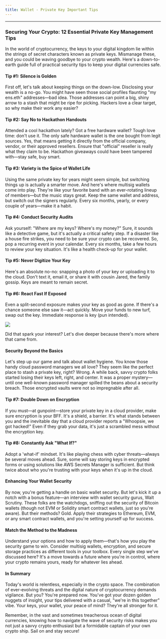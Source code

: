 ```yaml
---
title: Wallet - Private Key Important Tips
---
```


---

### Securing Your Crypto: 12 Essential Private Key Management Tips

In the world of cryptocurrency, the keys to your digital kingdom lie within the strings of secret characters known as private keys. Mismanage these, and you could be waving goodbye to your crypto wealth. Here's a down-to-earth guide full of practical security tips to keep your digital currencies safe.

#### Tip #1: Silence is Golden

First off, let's talk about keeping things on the down-low. Disclosing your wealth is a no-go. You might have seen those social profiles flaunting "my ens.eth" addresses—bad idea. Those addresses can point a big, shiny arrow to a stash that might be ripe for picking. Hackers love a clear target, so why make their work any easier?

#### Tip #2: Say No to Hackathon Handouts

Attended a cool hackathon lately? Got a free hardware wallet? Tough love time: don't use it. The only safe hardware wallet is the one bought from legit sources. Yes, that means getting it directly from the official company, vendor, or their approved resellers. Ensure that "official" reseller is really what they claim to be. Hackathon giveaways could have been tampered with—stay safe, buy smart.

#### Tip #3: Variety is the Spice of Wallet Life

Using the same private key for years might seem simple, but switching things up is actually a smarter move. And here's where multisig wallets come into play. They're like your favorite band with an ever-rotating lineup of members—but the music stays great. Keep the same wallet and address, but switch out the signers regularly. Every six months, yearly, or every couple of years—make it a habit.

#### Tip #4: Conduct Security Audits

Ask yourself: "Where are my keys? Where's my money?" Sure, it sounds like a detective game, but it's actually a critical safety step. If a disaster like a house fire strikes, you need to be sure your crypto can be recovered. So, pop a recurring event in your calendar. Every six months, take a few hours to review your key situation. It's like a health check-up for your wallet.

#### Tip #5: Never Digitize Your Key

Here's an absolute no-no: snapping a photo of your key or uploading it to the cloud. Don't text it, email it, or share it with cousin Jared, the family gossip. Keys are meant to remain secret.

#### Tip #6: React Fast If Exposed

Even a split-second exposure makes your key as good as gone. If there's a chance someone else saw it—act quickly. Move your funds to new turf, swap out the key. Immediate response is key (pun intended).

![](https://cdn.videotap.com/618/screenshots/Dbo6SV1c4czb8bWq4eOW-150.82.png)

Did that spark your interest? Let's dive deeper because there's more where that came from.

#### Security Beyond the Basics

Let's step up our game and talk about wallet hygiene. You know those handy cloud password managers we all love? They seem like the perfect place to stash a private key, right? Wrong. A while back, savvy crypto folks started losing their keys left, right, and center. It was a proper mystery—until one well-known password manager spilled the beans about a security breach. Those encrypted vaults were not so impregnable after all.

#### Tip #7: Double Down on Encryption

If you must—at gunpoint—store your private key in a cloud provider, make sure encryption is your BFF. It's a shield, a barrier. It's what stands between you and the inevitable day that a cloud provider reports a "Whoopsie, we got hacked!" Even if they grab your data, it's just a scrambled mess without the encryption key.

#### Tip #8: Constantly Ask "What If?"

Adopt a 'what-if' mindset. It's like playing chess with cyber threats—always be several moves ahead. Sure, some will say storing keys in encrypted forms or using solutions like AWS Secrets Manager is sufficient. But think twice about who you're trusting with your keys when it's up in the cloud.

#### Enhancing Your Wallet Security

By now, you're getting a handle on basic wallet security. But let's kick it up a notch with a bonus feature—an interview with wallet security gurus, Walt Scrutiny. These folks are the watchdogs, sniffing out the security of Bitcoin wallets (though not EVM or Solidity smart contract wallets, just so you're aware). But their methods? Gold. Apply their strategies to Ethereum, EVM, or any smart contract wallets, and you're setting yourself up for success.

#### Match the Method to the Madness

Understand your options and how to apply them—that's how you play the security game to win. Consider multisig wallets, encryption, and secure storage practices as different tools in your toolbox. Every single step we've discussed here? It's a move towards a future where you're in control, where your crypto remains yours, ready for whatever lies ahead.

#### In Summary

Today's world is relentless, especially in the crypto space. The combination of ever-evolving threats and the digital nature of cryptocurrency demands vigilance. But you? You're prepared now. You've got your dozen golden nuggets of insight, your tips delivered with a casual, "we're in this together" vibe. Your keys, your wallet, your peace of mind? They're all stronger for it.

Remember, in the vast and sometimes treacherous ocean of digital currencies, knowing how to navigate the wave of security risks makes you not just a savvy crypto enthusiast but a formidable captain of your own crypto ship. Sail on and stay secure!
